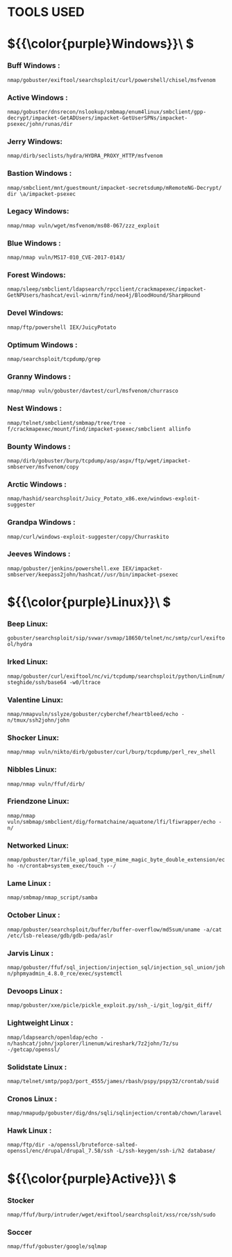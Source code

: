 # TOOLS USED

# ${{\color{purple}Windows}}\ $

### Buff Windows :

``nmap/gobuster/exiftool/searchsploit/curl/powershell/chisel/msfvenom``

### Active Windows :

``nmap/gobuster/dnsrecon/nslookup/smbmap/enum4linux/smbclient/gpp-decrypt/impacket-GetADUsers/impacket-GetUserSPNs/impacket-psexec/john/runas/dir``

### Jerry Windows:

``nmap/dirb/seclists/hydra/HYDRA_PROXY_HTTP/msfvenom``

### Bastion Windows :

``nmap/smbclient/mnt/guestmount/impacket-secretsdump/mRemoteNG-Decrypt/ dir \a/impacket-psexec``

### Legacy Windows:

``nmap/nmap vuln/wget/msfvenom/ms08-067/zzz_exploit``

### Blue Windows :

``nmap/nmap vuln/MS17-010_CVE-2017-0143/``

### Forest Windows:

``nmap/sleep/smbclient/ldapsearch/rpcclient/crackmapexec/impacket-GetNPUsers/hashcat/evil-winrm/find/neo4j/BloodHound/SharpHound``

### Devel Windows:

``nmap/ftp/powershell IEX/JuicyPotato``

### Optimum Windows : 

``nmap/searchsploit/tcpdump/grep``

### Granny Windows :

``nmap/nmap vuln/gobuster/davtest/curl/msfvenom/churrasco``

### Nest Windows : 

``nmap/telnet/smbclient/smbmap/tree/tree -f/crackmapexec/mount/find/impacket-psexec/smbclient allinfo``

### Bounty Windows :

``nmap/dirb/gobuster/burp/tcpdump/asp/aspx/ftp/wget/impacket-smbserver/msfvenom/copy``

### Arctic Windows :

``nmap/hashid/searchsploit/Juicy_Potato_x86.exe/windows-exploit-suggester``

### Grandpa Windows : 

``nmap/curl/windows-exploit-suggester/copy/Churraskito``

### Jeeves Windows :

``nmap/gobuster/jenkins/powershell.exe IEX/impacket-smbserver/keepass2john/hashcat//usr/bin/impacket-psexec``

# ${{\color{purple}Linux}}\ $

### Beep Linux:

``gobuster/searchsploit/sip/svwar/svmap/18650/telnet/nc/smtp/curl/exiftool/hydra``

### Irked Linux:

``nmap/gobuster/curl/exiftool/nc/vi/tcpdump/searchsploit/python/LinEnum/steghide/ssh/base64 -w0/ltrace``

### Valentine Linux:

``nmap/nmapvuln/sslyze/gobuster/cyberchef/heartbleed/echo -n/tmux/ssh2john/john``

### Shocker Linux:

``nmap/nmap vuln/nikto/dirb/gobuster/curl/burp/tcpdump/perl_rev_shell``

### Nibbles Linux:

``nmap/nmap vuln/ffuf/dirb/``

### Friendzone Linux:

``nmap/nmap vuln/smbmap/smbclient/dig/formatchaine/aquatone/lfi/lfiwrapper/echo -n/``

### Networked Linux:

``nmap/gobuster/tar/file_upload_type_mime_magic_byte_double_extension/echo -n/crontab+system_exec/touch --/``

### Lame Linux :

``nmap/smbmap/nmap_script/samba``

### October Linux :

``nmap/gobuster/searchsploit/buffer/buffer-overflow/md5sum/uname -a/cat /etc/lsb-release/gdb/gdb-peda/aslr``

### Jarvis Linux :

``nmap/gobuster/ffuf/sql_injection/injection_sql/injection_sql_union/john/phpmyadmin_4.8.0_rce/exec/systemctl``

### Devoops Linux :

``nmap/gobuster/xxe/picle/pickle_exploit.py/ssh_-i/git_log/git_diff/``

### Lightweight Linux :

``nmap/ldapsearch/openldap/echo -n/hashcat/john/jxplorer/linenum/wireshark/7z2john/7z/su -/getcap/openssl/``

### Solidstate Linux :

``nmap/telnet/smtp/pop3/port_4555/james/rbash/pspy/pspy32/crontab/suid``

### Cronos Linux :

``nmap/nmapudp/gobuster/dig/dns/sqli/sqlinjection/crontab/chown/laravel``

### Hawk Linux :

``nmap/ftp/dir -a/openssl/bruteforce-salted-openssl/enc/drupal/drupal_7.58/ssh -L/ssh-keygen/ssh-i/h2 database/``

# ${{\color{purple}Active}}\ $

### Stocker

``nmap/ffuf/burp/intruder/wget/exiftool/searchsploit/xss/rce/ssh/sudo``

### Soccer

``nmap/ffuf/gobuster/google/sqlmap``

